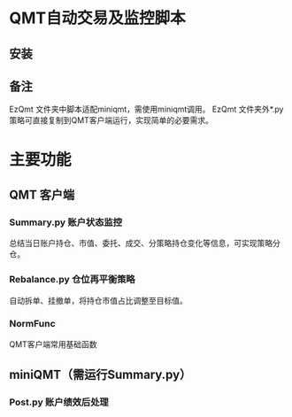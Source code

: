 # QMT自动交易及监控脚本

## 安装

## 备注
EzQmt 文件夹中脚本适配miniqmt，需使用miniqmt调用。
EzQmt 文件夹外*.py策略可直接复制到QMT客户端运行，实现简单的必要需求。

# 主要功能

## QMT 客户端

### Summary.py 账户状态监控
总结当日账户持仓、市值、委托、成交、分策略持仓变化等信息，可实现策略分仓。

### Rebalance.py 仓位再平衡策略
自动拆单、挂撤单，将持仓市值占比调整至目标值。

### NormFunc
QMT客户端常用基础函数

## miniQMT（需运行Summary.py）

### Post.py 账户绩效后处理

